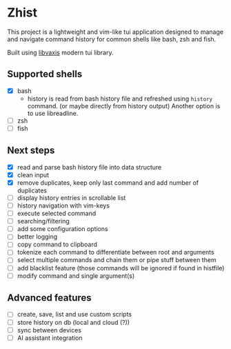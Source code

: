 # Zhist

This project is a lightweight and vim-like tui application designed 
to manage and navigate command history for common shells like bash, zsh and fish.

Built using [libvaxis](https://github.com/rockorager/libvaxis) modern tui library.

## Supported shells

- [X] bash
    - history is read from bash history file and refreshed using `history` command.
        (or maybe directly from history output)
      Another option is to use libreadline.
- [ ] zsh
- [ ] fish

## Next steps
- [x] read and parse bash history file into data structure
- [x] clean input
- [x] remove duplicates, keep only last command and add number of duplicates
- [ ] display history entries in scrollable list
- [ ] history navigation with vim-keys
- [ ] execute selected command
- [ ] searching/filtering
- [ ] add some configuration options
- [ ] better logging
- [ ] copy command to clipboard
- [ ] tokenize each command to differentiate between root and arguments
- [ ] select multiple commands and chain them or pipe stuff between them
- [ ] add blacklist feature (those commands will be ignored if found in histfile)
- [ ] modify command and single argument(s)

## Advanced features

- [ ] create, save, list and use custom scripts
- [ ] store history on db (local and cloud (?))
- [ ] sync between devices
- [ ] AI assistant integration
